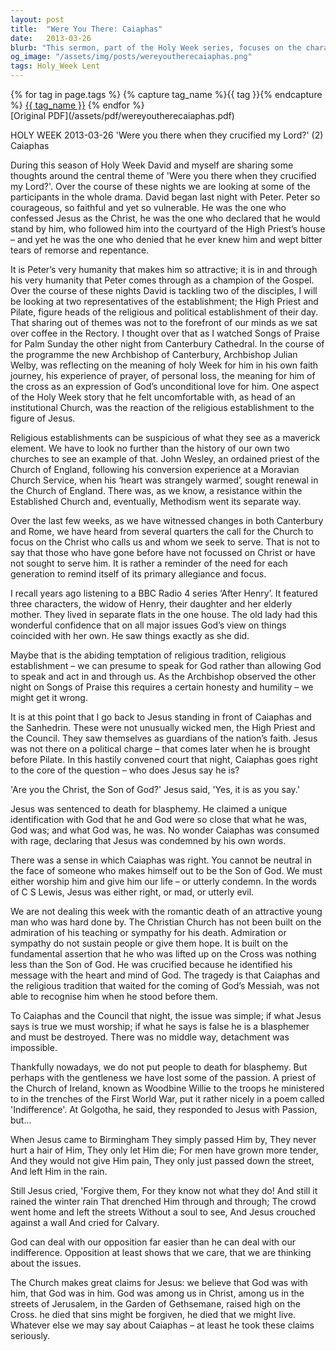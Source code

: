 ```yaml
---
layout: post
title:  "Were You There: Caiaphas"
date:   2013-03-26
blurb: "This sermon, part of the Holy Week series, focuses on the character of Caiaphas, the High Priest, during the crucifixion of Jesus. It explores the religious establishment's reaction to Jesus and the tragic inability of Caiaphas to recognize Jesus as the Messiah. The sermon emphasizes the importance of taking the claims of Jesus seriously and warns against indifference."
og_image: "/assets/img/posts/wereyoutherecaiaphas.png"
tags: Holy_Week Lent
---    
```

<div class="tag-pills">
  {% for tag in page.tags %}
    {% capture tag_name %}{{ tag }}{% endcapture %}
    <a href="{{ site.baseurl }}/tag/{{ tag_name | slugify }}" class="tag-pill">{{ tag_name }}</a>
  {% endfor %}
</div>
[Original PDF](/assets/pdf/wereyoutherecaiaphas.pdf)

HOLY WEEK 2013-03-26 'Were you there when they crucified my Lord?' (2) Caiaphas

During this season of Holy Week David and myself are sharing some thoughts around the central theme of 'Were you there when they crucified my Lord?'. Over the course of these nights we are looking at some of the participants in the whole drama. David began last night with Peter. Peter so courageous, so faithful and yet so vulnerable. He was the one who confessed Jesus as the Christ, he was the one who declared that he would stand by him, who followed him into the courtyard of the High Priest’s house – and yet he was the one who denied that he ever knew him and wept bitter tears of remorse and repentance.

It is Peter’s very humanity that makes him so attractive; it is in and through his very humanity that Peter comes through as a champion of the Gospel. Over the course of these nights David is tackling two of the disciples, I will be looking at two representatives of the establishment; the High Priest and Pilate, figure heads of the religious and political establishment of their day. That sharing out of themes was not to the forefront of our minds as we sat over coffee in the Rectory. I thought over that as I watched Songs of Praise for Palm Sunday the other night from Canterbury Cathedral. In the course of the programme the new Archbishop of Canterbury, Archbishop Julian Welby, was reflecting on the meaning of holy Week for him in his own faith journey, his experience of prayer, of personal loss, the meaning for him of the cross as an expression of God’s unconditional love for him. One aspect of the Holy Week story that he felt uncomfortable with, as head of an institutional Church, was the reaction of the religious establishment to the figure of Jesus.

Religious establishments can be suspicious of what they see as a maverick element. We have to look no further than the history of our own two churches to see an example of that. John Wesley, an ordained priest of the Church of England, following his conversion experience at a Moravian Church Service, when his ‘heart was strangely warmed’, sought renewal in the Church of England. There was, as we know, a resistance within the Established Church and, eventually, Methodism went its separate way.

Over the last few weeks, as we have witnessed changes in both Canterbury and Rome, we have heard from several quarters the call for the Church to focus on the Christ who calls us and whom we seek to serve. That is not to say that those who have gone before have not focussed on Christ or have not sought to serve him. It is rather a reminder of the need for each generation to remind itself of its primary allegiance and focus.

I recall years ago listening to a BBC Radio 4 series ‘After Henry’. It featured three characters, the widow of Henry, their daughter and her elderly mother. They lived in separate flats in the one house. The old lady had this wonderful confidence that on all major issues God’s view on things coincided with her own. He saw things exactly as she did.

Maybe that is the abiding temptation of religious tradition, religious establishment – we can presume to speak for God rather than allowing God to speak and act in and through us. As the Archbishop observed the other night on Songs of Praise this requires a certain honesty and humility – we might get it wrong.

It is at this point that I go back to Jesus standing in front of Caiaphas and the Sanhedrin. These were not unusually wicked men, the High Priest and the Council. They saw themselves as guardians of the nation’s faith. Jesus was not there on a political charge – that comes later when he is brought before Pilate. In this hastily convened court that night, Caiaphas goes right to the core of the question – who does Jesus say he is?

'Are you the Christ, the Son of God?' Jesus said, 'Yes, it is as you say.'

Jesus was sentenced to death for blasphemy. He claimed a unique identification with God that he and God were so close that what he was, God was; and what God was, he was. No wonder Caiaphas was consumed with rage, declaring that Jesus was condemned by his own words.

There was a sense in which Caiaphas was right. You cannot be neutral in the face of someone who makes himself out to be the Son of God. We must either worship him and give him our life – or utterly condemn. In the words of C S Lewis, Jesus was either right, or mad, or utterly evil.

We are not dealing this week with the romantic death of an attractive young man who was hard done by. The Christian Church has not been built on the admiration of his teaching or sympathy for his death. Admiration or sympathy do not sustain people or give them hope. It is built on the fundamental assertion that he who was lifted up on the Cross was nothing less than the Son of God. He was crucified because he identified his message with the heart and mind of God. The tragedy is that Caiaphas and the religious tradition that waited for the coming of God’s Messiah, was not able to recognise him when he stood before them.

To Caiaphas and the Council that night, the issue was simple; if what Jesus says is true we must worship; if what he says is false he is a blasphemer and must be destroyed. There was no middle way, detachment was impossible.

Thankfully nowadays, we do not put people to death for blasphemy. But perhaps with the gentleness we have lost some of the passion. A priest of the Church of Ireland, known as Woodbine Willie to the troops he ministered to in the trenches of the First World War, put it rather nicely in a poem called 'Indifference'. At Golgotha, he said, they responded to Jesus with Passion, but…

When Jesus came to Birmingham
They simply passed Him by,
They never hurt a hair of Him,
They only let Him die;
For men have grown more tender,
And they would not give Him pain,
They only just passed down the street,
And left Him in the rain.

Still Jesus cried, 'Forgive them,
For they know not what they do!
And still it rained the winter rain
That drenched Him through and through;
The crowd went home and left the streets
Without a soul to see,
And Jesus crouched against a wall
And cried for Calvary.

God can deal with our opposition far easier than he can deal with our indifference. Opposition at least shows that we care, that we are thinking about the issues.

The Church makes great claims for Jesus:
we believe that God was with him, that God was in him.
God was among us in Christ, among us in the streets of Jerusalem, in the Garden of Gethsemane, raised high on the Cross.
he died that sins might be forgiven, he died that we might live.
Whatever else we may say about Caiaphas – at least he took these claims seriously.
